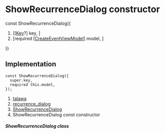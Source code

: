 
<div>

# ShowRecurrenceDialog constructor

</div>


const ShowRecurrenceDialog({

1.  [[[Key](https://api.flutter.dev/flutter/foundation/Key-class.html)?]
    key, ]
2.  [required
    [[CreateEventViewModel](../../view_model_after_auth_view_models_event_view_models_create_event_view_model/CreateEventViewModel-class.html)]
    model, ]

})



## Implementation

``` language-dart
const ShowRecurrenceDialog({
  super.key,
  required this.model,
});
```







1.  [talawa](../../index.html)
2.  [recurrence_dialog](../../widgets_recurrence_dialog/)
3.  [ShowRecurrenceDialog](../../widgets_recurrence_dialog/ShowRecurrenceDialog-class.html)
4.  ShowRecurrenceDialog const constructor

##### ShowRecurrenceDialog class







